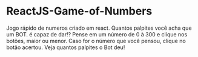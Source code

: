 # ReactJS-Game-of-Numbers
Jogo rápido de numeros criado em react.
Quantos palpites você acha que um BOT. é capaz de dar!?
Pense em um número de 0 à 300 e clique nos botões, maior ou menor.
Caso for o número que você pensou, clique no botão acertou.
Veja quantos palpites o Bot deu!
